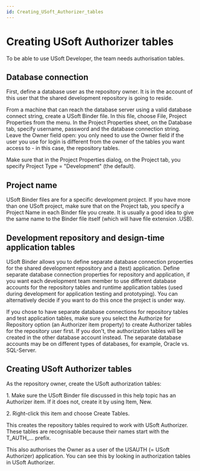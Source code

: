 ```yaml
---
id: Creating_USoft_Authorizer_tables
---
```


# Creating USoft Authorizer tables

To be able to use USoft Developer, the team needs authorisation tables.

## Database connection

First, define a database user as the repository owner. It is in the account of this user that the shared development repository is going to reside.

From a machine that can reach the database server using a valid database connect string, create a USoft Binder file. In this file, choose File, Project Properties from the menu. In the Project Properties sheet, on the Database tab, specify username, password and the database connection string. Leave the Owner field open: you only need to use the Owner field if the user you use for login is different from the owner of the tables you want access to - in this case, the repository tables.

Make sure that in the Project Properties dialog, on the Project tab, you specify Project Type = "Development" (the default).

## Project name

USoft Binder files are for a specific development project. If you have more than one USoft project, make sure that on the Project tab, you specify a Project Name in each Binder file you create. It is usually a good idea to give the same name to the Binder file itself (which will have file extension .USB).

## Development repository and design-time application tables

USoft Binder allows you to define separate database connection properties for the shared development repository and a (test) application. Define separate database connection properties for repository and application, if you want each development team member to use different database accounts for the repository tables and runtime application tables (used during development for application testing and prototyping). You can alternatively decide if you want to do this once the project is under way.

If you chose to have separate database connections for repository tables and test application tables, make sure you select the Authorize for Repository option (an Authorizer item property) to create Authorizer tables for the repository user first. If you don't, the authorization tables will be created in the other database account instead. The separate database accounts may be on different types of databases, for example, Oracle vs. SQL-Server.

## Creating USoft Authorizer tables

As the repository owner, create the USoft authorization tables:

1. Make sure the USoft Binder file discussed in this help topic has an Authorizer item. If it does not, create it by using Item, New.

2. Right-click this item and choose Create Tables.

This creates the repository tables required to work with USoft Authorizer. These tables are recognisable because their names start with the T_AUTH_... prefix.

This also authorises the Owner as a user of the USAUTH (= USoft Authorizer) application. You can see this by looking in authorization tables in USoft Authorizer.

 